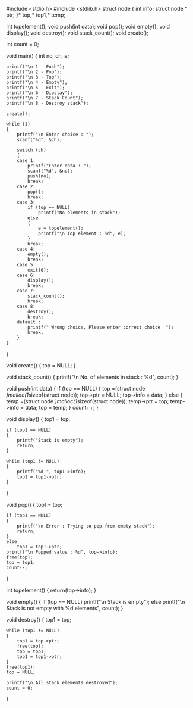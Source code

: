 #include <stdio.h>
#include <stdlib.h>
struct node
{
    int info;
    struct node * ptr;
}* top,* top1,* temp;

int topelement();
void push(int data);
void pop();
void empty();
void display();
void destroy();
void stack_count();
void create();

int count = 0;

void main()
{
    int no, ch, e;

    printf("\n 1 - Push");
    printf("\n 2 - Pop");
    printf("\n 3 - Top");
    printf("\n 4 - Empty");
    printf("\n 5 - Exit");
    printf("\n 6 - Dipslay");
    printf("\n 7 - Stack Count");
    printf("\n 8 - Destroy stack");

    create();

    while (1)
    {
        printf("\n Enter choice : ");
        scanf("%d", &ch);

        switch (ch)
        {
        case 1:
            printf("Enter data : ");
            scanf("%d", &no);
            push(no);
            break;
        case 2:
            pop();
            break;
        case 3:
            if (top == NULL)
                printf("No elements in stack");
            else
            {
                e = topelement();
                printf("\n Top element : %d", e);
            }
            break;
        case 4:
            empty();
            break;
        case 5:
            exit(0);
        case 6:
            display();
            break;
        case 7:
            stack_count();
            break;
        case 8:
            destroy();
            break;
        default :
            printf(" Wrong choice, Please enter correct choice  ");
            break;
        }
    }
}


void create()
{
    top = NULL;
}


void stack_count()
{
    printf("\n No. of elements in stack : %d", count);
}


void push(int data)
{
    if (top == NULL)
    {
        top =(struct node *)malloc(1*sizeof(struct node));
        top->ptr = NULL;
        top->info = data;
    }
    else
    {
        temp =(struct node *)malloc(1*sizeof(struct node));
        temp->ptr = top;
        temp->info = data;
        top = temp;
    }
    count++;
}


void display()
{
    top1 = top;

    if (top1 == NULL)
    {
        printf("Stack is empty");
        return;
    }

    while (top1 != NULL)
    {
        printf("%d ", top1->info);
        top1 = top1->ptr;
    }
 }

void pop()
{
    top1 = top;

    if (top1 == NULL)
    {
        printf("\n Error : Trying to pop from empty stack");
        return;
    }
    else
        top1 = top1->ptr;
    printf("\n Popped value : %d", top->info);
    free(top);
    top = top1;
    count--;
}


int topelement()
{
    return(top->info);
}


void empty()
{
    if (top == NULL)
        printf("\n Stack is empty");
    else
        printf("\n Stack is not empty with %d elements", count);
}


void destroy()
{
    top1 = top;

    while (top1 != NULL)
    {
        top1 = top->ptr;
        free(top);
        top = top1;
        top1 = top1->ptr;
    }
    free(top1);
    top = NULL;

    printf("\n All stack elements destroyed");
    count = 0;
}

